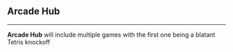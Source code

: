 ## Arcade Hub
---

**Arcade Hub** will include multiple games with the first one being a blatant Tetris knockoff


